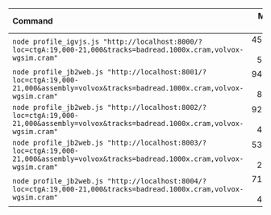 | Command | Mean [s] | Min [s] | Max [s] | Relative |
|:---|---:|---:|---:|---:|
| `node profile_igvjs.js "http://localhost:8000/?loc=ctgA:19,000-21,000&tracks=badread.1000x.cram,volvox-wgsim.cram"` | 45.982 ± 5.432 | 41.754 | 52.109 | 1.00 |
| `node profile_jb2web.js "http://localhost:8001/?loc=ctgA:19,000-21,000&assembly=volvox&tracks=badread.1000x.cram,volvox-wgsim.cram"` | 94.424 ± 8.647 | 85.758 | 103.053 | 2.05 ± 0.31 |
| `node profile_jb2web.js "http://localhost:8002/?loc=ctgA:19,000-21,000&assembly=volvox&tracks=badread.1000x.cram,volvox-wgsim.cram"` | 92.862 ± 4.664 | 87.573 | 96.385 | 2.02 ± 0.26 |
| `node profile_jb2web.js "http://localhost:8003/?loc=ctgA:19,000-21,000&assembly=volvox&tracks=badread.1000x.cram,volvox-wgsim.cram"` | 53.691 ± 2.872 | 51.533 | 56.952 | 1.17 ± 0.15 |
| `node profile_jb2web.js "http://localhost:8004/?loc=ctgA:19,000-21,000&tracks=badread.1000x.cram,volvox-wgsim.cram"` | 71.098 ± 4.074 | 66.653 | 74.653 | 1.55 ± 0.20 |
